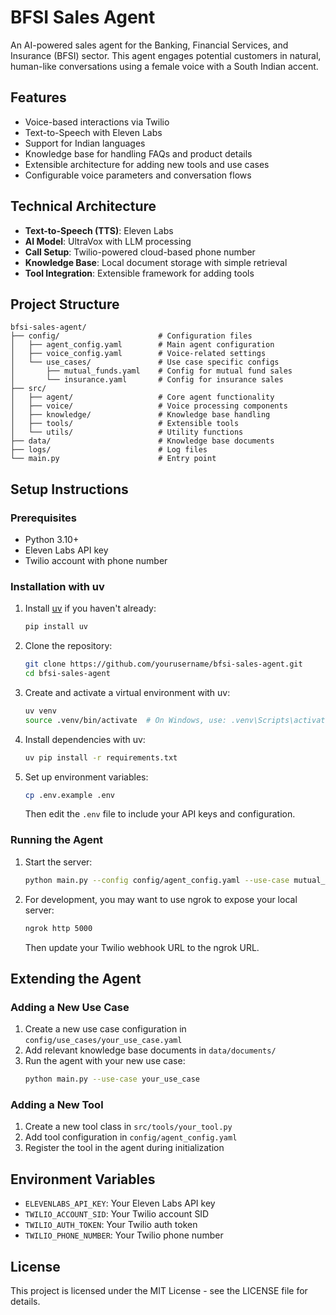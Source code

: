 # BFSI Sales Agent

An AI-powered sales agent for the Banking, Financial Services, and Insurance (BFSI) sector. This agent engages potential customers in natural, human-like conversations using a female voice with a South Indian accent.

## Features

- Voice-based interactions via Twilio
- Text-to-Speech with Eleven Labs
- Support for Indian languages
- Knowledge base for handling FAQs and product details
- Extensible architecture for adding new tools and use cases
- Configurable voice parameters and conversation flows

## Technical Architecture

- **Text-to-Speech (TTS)**: Eleven Labs
- **AI Model**: UltraVox with LLM processing
- **Call Setup**: Twilio-powered cloud-based phone number
- **Knowledge Base**: Local document storage with simple retrieval
- **Tool Integration**: Extensible framework for adding tools

## Project Structure

```
bfsi-sales-agent/
├── config/                      # Configuration files
│   ├── agent_config.yaml        # Main agent configuration
│   ├── voice_config.yaml        # Voice-related settings
│   └── use_cases/               # Use case specific configs
│       ├── mutual_funds.yaml    # Config for mutual fund sales
│       └── insurance.yaml       # Config for insurance sales
├── src/
│   ├── agent/                   # Core agent functionality
│   ├── voice/                   # Voice processing components
│   ├── knowledge/               # Knowledge base handling
│   ├── tools/                   # Extensible tools
│   └── utils/                   # Utility functions
├── data/                        # Knowledge base documents
├── logs/                        # Log files
└── main.py                      # Entry point
```

## Setup Instructions

### Prerequisites

- Python 3.10+
- Eleven Labs API key
- Twilio account with phone number

### Installation with uv

1. Install [uv](https://github.com/astral-sh/uv) if you haven't already:
   ```bash
   pip install uv
   ```

2. Clone the repository:
   ```bash
   git clone https://github.com/yourusername/bfsi-sales-agent.git
   cd bfsi-sales-agent
   ```

3. Create and activate a virtual environment with uv:
   ```bash
   uv venv
   source .venv/bin/activate  # On Windows, use: .venv\Scripts\activate
   ```

4. Install dependencies with uv:
   ```bash
   uv pip install -r requirements.txt
   ```

5. Set up environment variables:
   ```bash
   cp .env.example .env
   ```
   Then edit the `.env` file to include your API keys and configuration.

### Running the Agent

1. Start the server:
   ```bash
   python main.py --config config/agent_config.yaml --use-case mutual_funds
   ```

2. For development, you may want to use ngrok to expose your local server:
   ```bash
   ngrok http 5000
   ```
   Then update your Twilio webhook URL to the ngrok URL.

## Extending the Agent

### Adding a New Use Case

1. Create a new use case configuration in `config/use_cases/your_use_case.yaml`
2. Add relevant knowledge base documents in `data/documents/`
3. Run the agent with your new use case:
   ```bash
   python main.py --use-case your_use_case
   ```

### Adding a New Tool

1. Create a new tool class in `src/tools/your_tool.py`
2. Add tool configuration in `config/agent_config.yaml`
3. Register the tool in the agent during initialization

## Environment Variables

- `ELEVENLABS_API_KEY`: Your Eleven Labs API key
- `TWILIO_ACCOUNT_SID`: Your Twilio account SID
- `TWILIO_AUTH_TOKEN`: Your Twilio auth token
- `TWILIO_PHONE_NUMBER`: Your Twilio phone number

## License

This project is licensed under the MIT License - see the LICENSE file for details.